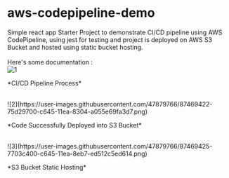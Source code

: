 # aws-codepipeline-demo
Simple react app Starter Project to demonstrate CI/CD pipeline using AWS CodePipeline, using jest for testing and project is deployed on AWS S3 Bucket and hosted using static bucket hosting.  
<br>
Here's some documentation :
<br>
![1](https://user-images.githubusercontent.com/47879766/87469392-69e6d500-c645-11ea-9bf1-f3bdf93414f5.png)
<p class="text-center">*CI/CD Pipeline Process*</p>
<br>
![2](https://user-images.githubusercontent.com/47879766/87469422-75d29700-c645-11ea-8304-a055e69fa3d7.png)
<p class="text-center">*Code Successfully Deployed into S3 Bucket*</p>
<br>
![3](https://user-images.githubusercontent.com/47879766/87469425-7703c400-c645-11ea-8eb7-ed512c5ed614.png)
<p class="text-center">*S3 Bucket Static Hosting*</p>
<br>


